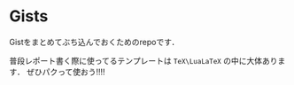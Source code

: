 # Gists
Gistをまとめてぶち込んでおくためのrepoです．

普段レポート書く際に使ってるテンプレートは ``TeX\LuaLaTeX`` の中に大体あります．
ぜひパクって使おう!!!!
